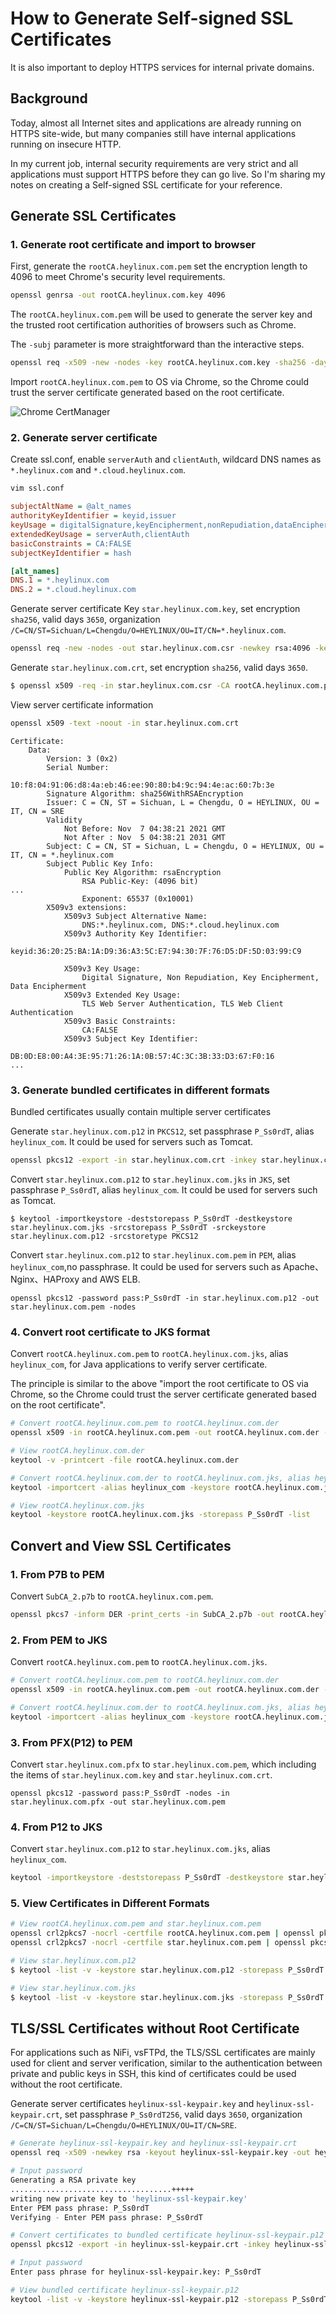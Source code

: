 # How to Generate Self-signed SSL Certificates


It is also important to deploy HTTPS services for internal private domains.

<!--more-->

## Background

Today, almost all Internet sites and applications are already running on HTTPS site-wide, but many companies still have internal applications running on insecure HTTP.

In my current job, internal security requirements are very strict and all applications must support HTTPS before they can go live. So I'm sharing my notes on creating a Self-signed SSL certificate for your reference.

## Generate SSL Certificates

### 1. Generate root certificate and import to browser
First, generate the `rootCA.heylinux.com.pem` set the encryption length to 4096 to meet Chrome's security level requirements.

```bash
openssl genrsa -out rootCA.heylinux.com.key 4096
```

The `rootCA.heylinux.com.pem` will be used to generate the server key and the trusted root certification authorities of browsers such as Chrome.

The `-subj` parameter is more straightforward than the interactive steps.

```bash
openssl req -x509 -new -nodes -key rootCA.heylinux.com.key -sha256 -days 3650 -out rootCA.heylinux.com.pem -subj "/C=CN/ST=Sichuan/L=Chengdu/O=HEYLINUX/OU=IT/CN=SRE"
```

Import `rootCA.heylinux.com.pem` to OS via Chrome, so the Chrome could trust the server certificate generated based on the root certificate.

![Chrome CertManager](chrome-certmanager.jpeg)

### 2. Generate server certificate

Create ssl.conf, enable `serverAuth` and `clientAuth`, 
wildcard DNS names as `*.heylinux.com` and `*.cloud.heylinux.com`.

```bash
vim ssl.conf
```

```ini
subjectAltName = @alt_names
authorityKeyIdentifier = keyid,issuer
keyUsage = digitalSignature,keyEncipherment,nonRepudiation,dataEncipherment
extendedKeyUsage = serverAuth,clientAuth
basicConstraints = CA:FALSE
subjectKeyIdentifier = hash

[alt_names]
DNS.1 = *.heylinux.com
DNS.2 = *.cloud.heylinux.com
```

Generate server certificate Key `star.heylinux.com.key`, set encryption `sha256`, valid days `3650`, organization `/C=CN/ST=Sichuan/L=Chengdu/O=HEYLINUX/OU=IT/CN=*.heylinux.com`.

```bash
openssl req -new -nodes -out star.heylinux.com.csr -newkey rsa:4096 -keyout star.heylinux.com.key -subj "/C=CN/ST=Sichuan/L=Chengdu/O=HEYLINUX/OU=IT/CN=*.heylinux.com"
```

Generate `star.heylinux.com.crt`, set encryption `sha256`, valid days `3650`.

```bash
$ openssl x509 -req -in star.heylinux.com.csr -CA rootCA.heylinux.com.pem -CAkey rootCA.heylinux.com.key -CAcreateserial -out star.heylinux.com.crt -days 3650 -sha256 -extfile ssl.conf
```

View server certificate information

```bash
openssl x509 -text -noout -in star.heylinux.com.crt
```

```
Certificate:
    Data:
        Version: 3 (0x2)
        Serial Number:
            10:f8:04:91:06:d8:4a:eb:46:ee:90:80:b4:9c:94:4e:ac:60:7b:3e
        Signature Algorithm: sha256WithRSAEncryption
        Issuer: C = CN, ST = Sichuan, L = Chengdu, O = HEYLINUX, OU = IT, CN = SRE
        Validity
            Not Before: Nov  7 04:38:21 2021 GMT
            Not After : Nov  5 04:38:21 2031 GMT
        Subject: C = CN, ST = Sichuan, L = Chengdu, O = HEYLINUX, OU = IT, CN = *.heylinux.com
        Subject Public Key Info:
            Public Key Algorithm: rsaEncryption
                RSA Public-Key: (4096 bit)
...
                Exponent: 65537 (0x10001)
        X509v3 extensions:
            X509v3 Subject Alternative Name:
                DNS:*.heylinux.com, DNS:*.cloud.heylinux.com
            X509v3 Authority Key Identifier:
                keyid:36:20:25:BA:1A:D9:36:A3:5C:E7:94:30:7F:76:D5:DF:5D:03:99:C9

            X509v3 Key Usage:
                Digital Signature, Non Repudiation, Key Encipherment, Data Encipherment
            X509v3 Extended Key Usage:
                TLS Web Server Authentication, TLS Web Client Authentication
            X509v3 Basic Constraints:
                CA:FALSE
            X509v3 Subject Key Identifier:
                DB:0D:E8:00:A4:3E:95:71:26:1A:0B:57:4C:3C:3B:33:D3:67:F0:16
...
```
### 3. Generate bundled certificates in different formats

Bundled certificates usually contain multiple server certificates

Generate `star.heylinux.com.p12` in `PKCS12`, set passphrase `P_Ss0rdT`, alias `heylinux_com`. It could be used for servers such as Tomcat.

```bash
openssl pkcs12 -export -in star.heylinux.com.crt -inkey star.heylinux.com.key -password pass:P_Ss0rdT -name heylinux_com -out star.heylinux.com.p12
```

Convert `star.heylinux.com.p12` to `star.heylinux.com.jks` in `JKS`, set passphrase `P_Ss0rdT`, alias `heylinux_com`. It could be used for servers such as Tomcat.

```
$ keytool -importkeystore -deststorepass P_Ss0rdT -destkeystore star.heylinux.com.jks -srcstorepass P_Ss0rdT -srckeystore star.heylinux.com.p12 -srcstoretype PKCS12
```

Convert `star.heylinux.com.p12` to `star.heylinux.com.pem` in `PEM`, alias `heylinux_com`,no passphrase. It could be used for servers such as Apache、Nginx、HAProxy and AWS ELB.

```
openssl pkcs12 -password pass:P_Ss0rdT -in star.heylinux.com.p12 -out star.heylinux.com.pem -nodes
```

### 4. Convert root certificate to JKS format

Convert `rootCA.heylinux.com.pem` to `rootCA.heylinux.com.jks`, alias `heylinux_com`, for Java applications to verify server certificate.

The principle is similar to the above "import the root certificate to OS via Chrome, so the Chrome could trust the server certificate generated based on the root certificate".

```bash
# Convert rootCA.heylinux.com.pem to rootCA.heylinux.com.der
openssl x509 -in rootCA.heylinux.com.pem -out rootCA.heylinux.com.der -outform der

# View rootCA.heylinux.com.der
keytool -v -printcert -file rootCA.heylinux.com.der

# Convert rootCA.heylinux.com.der to rootCA.heylinux.com.jks, alias heylinux_com
keytool -importcert -alias heylinux_com -keystore rootCA.heylinux.com.jks -storepass P_Ss0rdT -file rootCA.heylinux.com.der

# View rootCA.heylinux.com.jks
keytool -keystore rootCA.heylinux.com.jks -storepass P_Ss0rdT -list
```

## Convert and View SSL Certificates

### 1. From P7B to PEM

Convert `SubCA_2.p7b` to `rootCA.heylinux.com.pem`.

```bash
openssl pkcs7 -inform DER -print_certs -in SubCA_2.p7b -out rootCA.heylinux.com.pem
```

### 2. From PEM to JKS

Convert `rootCA.heylinux.com.pem` to `rootCA.heylinux.com.jks`.

```bash
# Convert rootCA.heylinux.com.pem to rootCA.heylinux.com.der
openssl x509 -in rootCA.heylinux.com.pem -out rootCA.heylinux.com.der -outform der

# Convert rootCA.heylinux.com.der to rootCA.heylinux.com.jks, alias heylinux_com
keytool -importcert -alias heylinux_com -keystore rootCA.heylinux.com.jks -storepass P_Ss0rdT -file rootCA.heylinux.com.der
```

### 3. From PFX(P12) to PEM

Convert `star.heylinux.com.pfx` to `star.heylinux.com.pem`, which including the items of `star.heylinux.com.key` and `star.heylinux.com.crt`.

```
openssl pkcs12 -password pass:P_Ss0rdT -nodes -in star.heylinux.com.pfx -out star.heylinux.com.pem
```

### 4. From P12 to JKS

Convert `star.heylinux.com.p12` to `star.heylinux.com.jks`, alias `heylinux_com`.

```bash
keytool -importkeystore -deststorepass P_Ss0rdT -destkeystore star.heylinux.com.jks -srcstorepass P_Ss0rdT -srckeystore star.heylinux.com.p12 -srcstoretype PKCS12 -alias heylinux_com
```

### 5. View Certificates in Different Formats

```bash
# View rootCA.heylinux.com.pem and star.heylinux.com.pem
openssl crl2pkcs7 -nocrl -certfile rootCA.heylinux.com.pem | openssl pkcs7 -print_certs -text -noout
openssl crl2pkcs7 -nocrl -certfile star.heylinux.com.pem | openssl pkcs7 -print_certs -text -noout

# View star.heylinux.com.p12 
$ keytool -list -v -keystore star.heylinux.com.p12 -storepass P_Ss0rdT -storetype PKCS12

# View star.heylinux.com.jks
$ keytool -list -v -keystore star.heylinux.com.jks -storepass P_Ss0rdT
```

## TLS/SSL Certificates without Root Certificate

For applications such as NiFi, vsFTPd, the TLS/SSL certificates are mainly used for client and server verification, similar to the authentication between private and public keys in SSH, this kind of certificates could be used without the root certificate.

Generate server certificates `heylinux-ssl-keypair.key` and `heylinux-ssl-keypair.crt`, set passphrase `P_Ss0rdT256`, valid days `3650`, organization `/C=CN/ST=Sichuan/L=Chengdu/O=HEYLINUX/OU=IT/CN=SRE`.

```bash
# Generate heylinux-ssl-keypair.key and heylinux-ssl-keypair.crt
openssl req -x509 -newkey rsa -keyout heylinux-ssl-keypair.key -out heylinux-ssl-keypair.crt -days 3650 -subj "/C=CN/ST=Sichuan/L=Chengdu/O=HEYLINUX/OU=IT/CN=SRE"

# Input password
Generating a RSA private key
....................................+++++
writing new private key to 'heylinux-ssl-keypair.key'
Enter PEM pass phrase: P_Ss0rdT
Verifying - Enter PEM pass phrase: P_Ss0rdT

# Convert certificates to bundled certificate heylinux-ssl-keypair.p12
openssl pkcs12 -export -in heylinux-ssl-keypair.crt -inkey heylinux-ssl-keypair.key -password pass:P_Ss0rdT -name heylinux_ssl_keypair -out heylinux-ssl-keypair.p12

# Input password
Enter pass phrase for heylinux-ssl-keypair.key: P_Ss0rdT

# View bundled certificate heylinux-ssl-keypair.p12
keytool -list -v -keystore heylinux-ssl-keypair.p12 -storepass P_Ss0rdT -storetype PKCS12
```
